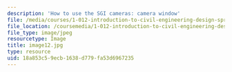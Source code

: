 ```yaml
---
description: 'How to use the SGI cameras: camera window'
file: /media/courses/1-012-introduction-to-civil-engineering-design-spring-2002/18a853c59ecb1638d779fa53d6967235_image12.jpg
file_location: /coursemedia/1-012-introduction-to-civil-engineering-design-spring-2002/18a853c59ecb1638d779fa53d6967235_image12.jpg
file_type: image/jpeg
resourcetype: Image
title: image12.jpg
type: resource
uid: 18a853c5-9ecb-1638-d779-fa53d6967235
---
```

